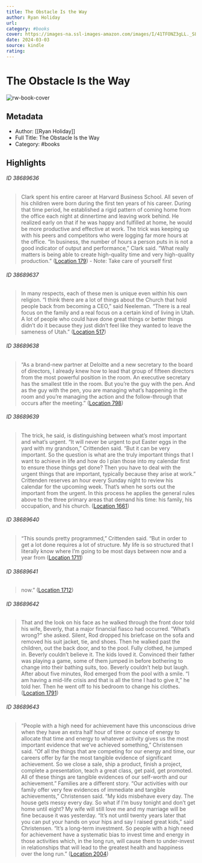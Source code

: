 ```yaml
---
title: The Obstacle Is the Way
author: Ryan Holiday
url: 
category: #books
cover: https://images-na.ssl-images-amazon.com/images/I/41TFONZ3gLL._SL200_.jpg
date: 2024-03-03
source: kindle
rating:
---
```

# The Obstacle Is the Way

![rw-book-cover](https://images-na.ssl-images-amazon.com/images/I/41TFONZ3gLL._SL200_.jpg)

## Metadata
- Author: [[Ryan Holiday]]
- Full Title: The Obstacle Is the Way
- Category: #books

## Highlights
###### ID 38689636
> Clark spent his entire career at Harvard Business School. All seven of his children were born during the first ten years of his career. During that time period, he established a rigid pattern of coming home from the office each night at dinnertime and leaving work behind. He realized early on that if he was happy and fulfilled at home, he would be more productive and effective at work. The trick was keeping up with his peers and competitors who were logging far more hours at the office. “In business, the number of hours a person puts in is not a good indicator of output and performance,” Clark said. “What really matters is being able to create high-quality time and very high-quality production.” ([Location 179](https://readwise.io/to_kindle?action=open&asin=B000Q9INIQ&location=179))
    - Note: Take care of yourself first
    
###### ID 38689637
> In many respects, each of these men is unique even within his own religion. “I think there are a lot of things about the Church that hold people back from becoming a CEO,” said Neeleman. “There is a real focus on the family and a real focus on a certain kind of living in Utah. A lot of people who could have done great things or better things didn’t do it because they just didn’t feel like they wanted to leave the sameness of Utah.” ([Location 517](https://readwise.io/to_kindle?action=open&asin=B000Q9INIQ&location=517))
    
###### ID 38689638
> “As a brand-new partner at Deloitte and a new secretary to the board of directors, I already knew how to lead that group of fifteen directors from the most powerful position in the room. An executive secretary has the smallest title in the room. But you’re the guy with the pen. And as the guy with the pen, you are managing what’s happening in the room and you’re managing the action and the follow-through that occurs after the meeting.” ([Location 798](https://readwise.io/to_kindle?action=open&asin=B000Q9INIQ&location=798))
    
###### ID 38689639
> The trick, he said, is distinguishing between what’s most important and what’s urgent. “It will never be urgent to put Easter eggs in the yard with my grandson,” Crittenden said. “But it can be very important. So the question is what are the truly important things that I want to achieve in life and how do I plan those into my calendar first to ensure those things get done? Then you have to deal with the urgent things that are important, typically because they arise at work.” Crittenden reserves an hour every Sunday night to review his calendar for the upcoming week. That’s when he sorts out the important from the urgent. In this process he applies the general rules above to the three primary areas that demand his time: his family, his occupation, and his church. ([Location 1661](https://readwise.io/to_kindle?action=open&asin=B000Q9INIQ&location=1661))
    
###### ID 38689640
> “This sounds pretty programmed,” Crittenden said. “But in order to get a lot done requires a lot of structure. My life is so structured that I literally know where I’m going to be most days between now and a year from ([Location 1711](https://readwise.io/to_kindle?action=open&asin=B000Q9INIQ&location=1711))
    
###### ID 38689641
> now.” ([Location 1712](https://readwise.io/to_kindle?action=open&asin=B000Q9INIQ&location=1712))
    
###### ID 38689642
> That and the look on his face as he walked through the front door told his wife, Beverly, that a major financial fiasco had occurred. “What’s wrong?” she asked. Silent, Rod dropped his briefcase on the sofa and removed his suit jacket, tie, and shoes. Then he walked past the children, out the back door, and to the pool. Fully clothed, he jumped in. Beverly couldn’t believe it. The kids loved it. Convinced their father was playing a game, some of them jumped in before bothering to change into their bathing suits, too. Beverly couldn’t help but laugh. After about five minutes, Rod emerged from the pool with a smile. “I am having a mid-life crisis and that is all the time I had to give it,” he told her. Then he went off to his bedroom to change his clothes. ([Location 1791](https://readwise.io/to_kindle?action=open&asin=B000Q9INIQ&location=1791))
    
###### ID 38689643
> “People with a high need for achievement have this unconscious drive when they have an extra half hour of time or ounce of energy to allocate that time and energy to whatever activity gives us the most important evidence that we’ve achieved something,” Christensen said. “Of all the things that are competing for our energy and time, our careers offer by far the most tangible evidence of significant achievement. So we close a sale, ship a product, finish a project, complete a presentation, teach a great class, get paid, get promoted. All of these things are tangible evidences of our self-worth and our achievement.” Families are a different story. “Our activities with our family offer very few evidences of immediate and tangible achievements,” Christensen said. “My kids misbehave every day. The house gets messy every day. So what if I’m busy tonight and don’t get home until eight? My wife will still love me and my marriage will be fine because it was yesterday. “It’s not until twenty years later that you can put your hands on your hips and say I raised great kids,” said Christensen. “It’s a long-term investment. So people with a high need for achievement have a systematic bias to invest time and energy in those activities which, in the long run, will cause them to under-invest in relationships that will lead to the greatest health and happiness over the long run.” ([Location 2004](https://readwise.io/to_kindle?action=open&asin=B000Q9INIQ&location=2004))
    
